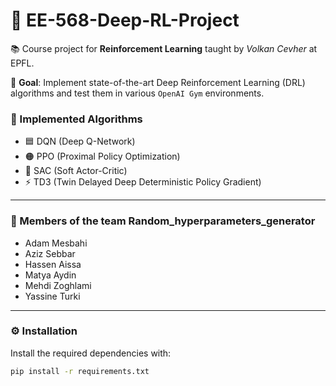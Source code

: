 # 🤖 EE-568-Deep-RL-Project

📚 Course project for **Reinforcement Learning** taught by *Volkan Cevher* at EPFL.

🎯 **Goal**: Implement state-of-the-art Deep Reinforcement Learning (DRL) algorithms and test them in various `OpenAI Gym` environments.

### 🧠 Implemented Algorithms
- 🟦 DQN (Deep Q-Network)
- 🟠 PPO (Proximal Policy Optimization)
- 🧊 SAC (Soft Actor-Critic)
- ⚡ TD3 (Twin Delayed Deep Deterministic Policy Gradient)

---

### 👥 Members of the team Random_hyperparameters_generator
- Adam Mesbahi  
- Aziz Sebbar  
- Hassen Aissa  
- Matya Aydin  
- Mehdi Zoghlami  
- Yassine Turki  

---

### ⚙️ Installation

Install the required dependencies with:

```bash
pip install -r requirements.txt
```